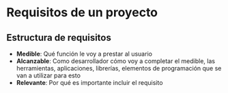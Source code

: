 # Requisitos de un proyecto

## Estructura de requisitos

- **Medible**: Qué función le voy a prestar al usuario
- **Alcanzable**: Como desarrollador cómo voy a
  completar el medible, las herramientas, aplicaciones,
  librerías, elementos de programación que se van a
  utilizar para esto
- **Relevante**: Por qué es importante incluir el
  requisito
